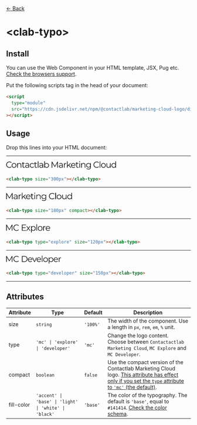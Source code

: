 [← Back](../README.md)

# \<clab-typo>

## Install

You can use the Web Component in your HTML template, JSX, Pug etc. [Check the browsers support](./browsers-support.md).

Put the following scripts tag in the head of your document:

```html
<script
  type="module"
  src="https://cdn.jsdelivr.net/npm/@contactlab/marketing-cloud-logo/dist/esm/clab-logo.js"
></script>
```

## Usage

Drop this lines into your HTML document:

---

<img width="300px" src="../resources/svg/typo-mc-full.svg" />

```html
<clab-typo size="300px"></clab-typo>
```

---

<img width="180px" src="../resources/svg/typo-mc-compact.svg" />

```html
<clab-typo size="180px" compact></clab-typo>
```

---

<img width="120px" src="../resources/svg/typo-mc-explore.svg" />

```html
<clab-typo type="explore" size="120px"></clab-typo>
```

---

<img width="150px" src="../resources/svg/typo-mc-developer.svg" />

```html
<clab-typo type="developer" size="150px"></clab-typo>
```

---

## Attributes

<table>
  <thead>
    <tr>
      <th>Attribute</th>
      <th>Type</th>
      <th>Default</th>
      <th>Description</th>
    </tr>
  <tbody>
    <tr>
      <td>size</td>
      <td><code>string</code></td>
      <td><code>'100%'</code></td>
      <td>The width of the component. Use a length in <code>px</code>, <code>rem</code>, <code>em</code>, <code>%</code> unit.</td>
    </tr>
    <tr>
      <td>type</td>
      <td><code>'mc' | 'explore' | 'developer'</code></td>
      <td><code>'mc'</code></td>
      <td>Change the logo content. Choose between <code>Contactactlab Marketing Cloud</code>, <code>MC Explore</code> and <code>MC Developer</code>.
      </td>
    </tr>
    <tr>
      <td>compact</td>
      <td><code>boolean</code></td>
      <td><code>false</code></td>
      <td>Use the compact version of the Contactlab Marketing Cloud logo. <u>This attribute has effect only if you set the <code>type</code> attribute to <code>'mc'</code> (the default)</u>.</td>
    </tr>
    <tr>
      <td>fill-color</td>
      <td><code>'accent' | 'base' | 'light' | 'white' | 'black'</code></td>
      <td><code>'base'</code></td>
      <td>The color of the typography. The default is <code>'base'</code>, equal to <code>#141414</code>. <a href="./color-schema.md" title="Color schema">Check the color schema</a>.</td>
    </tr>
  </tbody>
</table>
